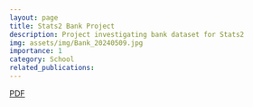 ```yaml
---
layout: page
title: Stats2 Bank Project
description: Project investigating bank dataset for Stats2
img: assets/img/Bank_20240509.jpg
importance: 1
category: School
related_publications:
---
```


[PDF](Stats2FinalProject.pdf)